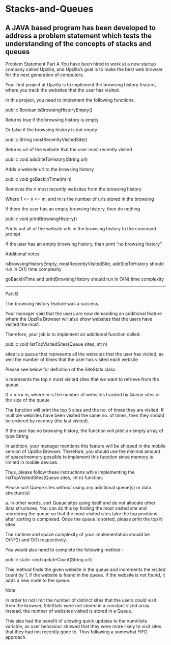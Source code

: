 # Stacks-and-Queues

A JAVA based program has been developed to address a problem statement which tests the understanding of the concepts of stacks and queues
--------
Problem Statement
Part A
You have been hired to work at a new startup company called Upzilla, and Upzilla’s goal is to make the best web browser for the next generation of computers.

Your first project at Upzilla is to implement the browsing history feature, where you track the websites that the user has visited.


In this project, you need to implement the following functions:

public Boolean isBrowsingHistoryEmpty()

Returns true if the browsing history is empty

Or false if the browsing history is not empty

public String mostRecentlyVisitedSite()

Returns url of the website that the user most recently visited

public void addSiteToHistory(String url)

Adds a website url to the browsing history

public void goBackInTime(int n)

Removes the n most recently websites from the browsing history

Where 1 <= n <= m, and m is the number of urls stored in the browsing

If there the user has an empty browsing history, then do nothing

public void printBrowsingHistory()

Prints out all of the website urls in the browsing history to the command prompt

If the user has an empty browsing history, then print “no browsing history”


Additional notes:

isBrowsingHistoryEmpty, mostRecentlyVisitedSite, addSiteToHistory should run in O(1) time complexity

goBackInTime and printBrowsingHistory should run in O(N) time complexity

------------
Part B
 

The browsing history feature was a success.

 

Your manager said that the users are now demanding an additional feature where the Upzilla Browser will also show websites that the users have visited the most.

Therefore, your job is to implement an additional function called:

public void listTopVisitedSites(Queue<SiteStats> sites, int n)

sites is a queue that represents all the websites that the user has visited, as well the number of times that the user has visited each website

Please see below for definition of the SiteStats class

n represents the top n most visited sites that we want to retrieve from the queue

0 < n <= m, where m is the number of websites tracked by Queue<SiteStats> sites or the size of the queue

The function will print the top 5 sites and the no. of times they are visited. If multiple websites have been visited the same no. of times, then they should be ordered by recency (the last visited).

If the user has no browsing history, the function will print an empty array of type String

In addition, your manager mentions this feature will be shipped in the mobile version of Upzilla Browser. Therefore, you should use the minimal amount of space/memory possible to implement this function since memory is limited in mobile devices.


Thus, please follow these instructions while implementing the listTopVisitedSites(Queue<SiteStats> sites, int n) function:

Please sort Queue<SiteStats> sites without using any additional queue(s) or data structure(s)

a. In other words, sort Queue<SiteStats> sites using itself and do not allocate other data structures. You can do this by finding the most visited site and reordering the queue so that the most visited sites take the top positions after sorting is completed. 
Once the queue is sorted, please print the top N sites 

The runtime and space complexity of your implementation should be O(N^2) and O(1) respectively.

You would also need to complete the following method -

public static void updateCount(String url)

This method finds the given website in the queue and increments the visited count by 1, if the website is found in the queue. If the website is not  found, it adds a new node to the queue.

Note:  

In order to not limit the number of distinct sites that the users could visit from the browser, SiteStats were not stored in a constant sized array. Instead, the number of websites visited is stored in a Queue.

 

This also had the benefit of allowing quick updates to the numVisits variable, as user behaviour showed that they were more likely to visit sites that they had not recently gone to. Thus following a somewhat FIFO approach.
